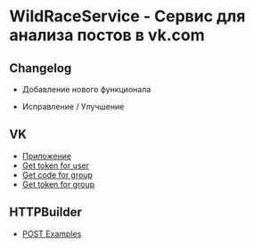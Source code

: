 WildRaceService - Сервис для анализа постов в vk.com
====================================================

## Changelog

+ Добавление нового функционала
* Исправление / Улучшение

## VK

- [Приложение](https://vk.com/editapp?id=5344865&section=info)
- [Get token for user](https://oauth.vk.com/authorize?client_id=5344865&display=page&redirect_uri=https://oauth.vk.com/blank.html&scope=wall,offline&response_type=token&v=5.69&state=123456)
- [Get code for group](https://oauth.vk.com/authorize?client_id=5344865&display=page&redirect_uri=https://oauth.vk.com/blank.html&group_ids=88923650&scope=messages&response_type=code&v=5.69)
- [Get token for group](https://oauth.vk.com/access_token?client_id=5344865&client_secret=*&redirect_uri=https://oauth.vk.com/blank.html&code=*)

## HTTPBuilder

- [POST Examples](https://github.com/jgritman/httpbuilder/wiki/POST-Examples)
